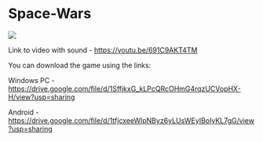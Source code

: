 # Space-Wars

![](demo.gif) 

Link to video with sound - https://youtu.be/691C9AKT4TM

You can download the game using the links: 

Windows PC - https://drive.google.com/file/d/1SffjkxG_kLPcQRcOHmG4rqzUCVopHX-H/view?usp=sharing 

Android - https://drive.google.com/file/d/1tfjcxeeWlpNByz6yLUsWEyIBoIyKL7gG/view?usp=sharing 